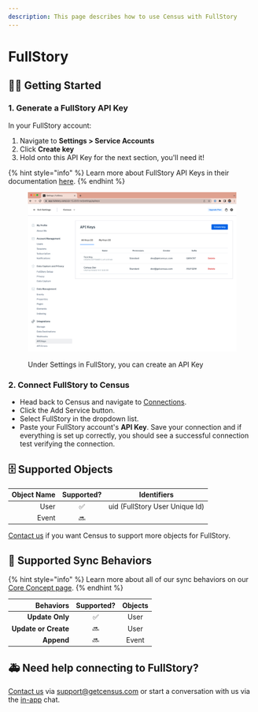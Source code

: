 ```yaml
---
description: This page describes how to use Census with FullStory
---
```


# FullStory

## 🏃‍♀️ Getting Started

### 1. Generate a FullStory API Key

In your FullStory account:

1. Navigate to **Settings > Service Accounts**
2. Click **Create key**
3. Hold onto this API Key for the next section, you'll need it!

{% hint style="info" %}
Learn more about FullStory API Keys in their documentation [here](https://help.fullstory.com/hc/en-us/articles/360052021773-Managing-API-Keys).
{% endhint %}

<figure><img src="../.gitbook/assets/image (23).png" alt=""><figcaption><p>Under Settings in FullStory, you can create an API Key</p></figcaption></figure>

### 2. Connect FullStory to Census

* Head back to Census and navigate to [Connections](https://app.getcensus.com/connections).
* Click the Add Service button.
* Select FullStory in the dropdown list.
* Paste your FullStory account's **API Key**. Save your connection and if everything is set up correctly, you should see a successful connection test verifying the connection.

## 🗄 Supported Objects

| **Object Name** | **Supported?** | Identifiers                    |
| --------------: | :------------: | ------------------------------ |
|            User |        ✅       | uid (FullStory User Unique Id) |
|           Event |       🔜       |                                |

[Contact us](mailto:support@getcensus.com) if you want Census to support more objects for FullStory.

## 🔄 Supported Sync Behaviors

{% hint style="info" %}
Learn more about all of our sync behaviors on our [Core Concept page](../basics/core-concept/#the-different-sync-behaviors).
{% endhint %}

|        **Behaviors** | **Supported?** | **Objects** |
| -------------------: | :------------: | :---------: |
|      **Update Only** |        ✅       |     User    |
| **Update or Create** |       🔜       |     User    |
|           **Append** |       🔜       |    Event    |

## 🚑 Need help connecting to FullStory?

[Contact us](mailto:support@getcensus.com) via support@getcensus.com or start a conversation with us via the [in-app](https://app.getcensus.com) chat.
